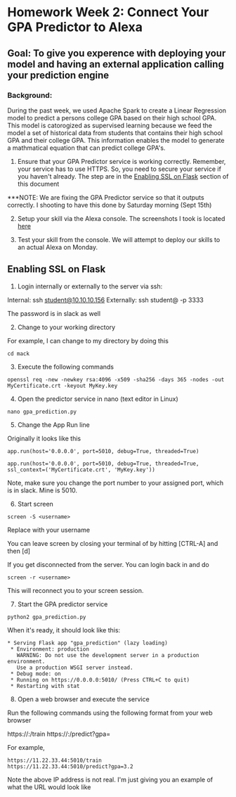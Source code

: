 # Homework Week 2: Connect Your GPA Predictor to Alexa 

## Goal:  To give you experence with deploying your model and having an external application calling your prediction engine 

### Background:

During the past week, we used Apache Spark to create a Linear Regression model to predict a persons college GPA based on their high school GPA.  This model is catorogized as supervised learning because we feed the model a set of historical data from students that contains their high school GPA and their college GPA.  This information enables the model to generate a mathmatical equation that can predict college GPA's. 

1. Ensure that your GPA Predictor service is working correctly.  Remember, your service has to use HTTPS.  So, you need to secure your service if you haven't already.  The step are in the [Enabling SSL on Flask](#enabling_ssl_on_flask) section of this document

***NOTE: We are fixing the GPA Predictor service so that it outputs correctly.  I shooting to have this done by Saturday morning (Sept 15th)

2. Setup your skill via the Alexa console.  The screenshots I took is located [here](https://docs.google.com/a/goflyball.com/presentation/d/e/2PACX-1vRc2NRSga6k3mUHDWCTdJPnqY4os7DAxpMXp2q38i77XvCj-Qwgd5TwaN2Q42tbIjWHYHkUb8nCl2jb/pub?start=false&loop=false&delayms=3000)

3. Test your skill from the console.  We will attempt to deploy our skills to an actual Alexa on Monday.




## Enabling SSL on Flask

1. Login internally or externally to the server via ssh:

Internal: ssh student@10.10.10.156
Externally: ssh student@<ip address in slack> -p 3333

The password is in slack as well

2. Change to your working directory

For example, I can change to my directory by doing this

```
cd mack
```

3. Execute the following commands

```
openssl req -new -newkey rsa:4096 -x509 -sha256 -days 365 -nodes -out MyCertificate.crt -keyout MyKey.key
```

4. Open the predictor service in nano (text editor in Linux)

```
nano gpa_prediction.py
```

5. Change the App Run line

Originally it looks like this

```
app.run(host='0.0.0.0', port=5010, debug=True, threaded=True)
```

```
app.run(host='0.0.0.0', port=5010, debug=True, threaded=True, ssl_context=('MyCertificate.crt', 'MyKey.key'))
```


Note, make sure you change the port number to your assigned port, which is in slack.  Mine is 5010.


6. Start screen  

```
screen -S <username>
```

Replace <your name> with your username

You can leave screen by closing your terminal of by hitting [CTRL-A] and then [d]

If you get disconnected from the server.  You can login back in and do

```
screen -r <username>
```

This will reconnect you to your screen session.

7. Start the GPA predictor service


```
python2 gpa_prediction.py
```

When it's ready, it should look like this:

```
* Serving Flask app "gpa_prediction" (lazy loading)
 * Environment: production
   WARNING: Do not use the development server in a production environment.
   Use a production WSGI server instead.
 * Debug mode: on
 * Running on https://0.0.0.0:5010/ (Press CTRL+C to quit)
 * Restarting with stat
```

8. Open a web browser and execute the service

Run the following commands using the following format from your web browser

https://<external ip>:<your assigned port>/train
https://<external ip>:<your assigned port>/predict?gpa=<any integer or float>

For example,

```
https://11.22.33.44:5010/train
https://11.22.33.44:5010/predict?gpa=3.2
```
Note the above IP address is not real.  I'm just giving you an example of what the URL would look like 


